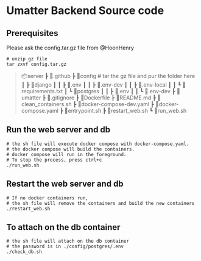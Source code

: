# Umatter Backend Source code

## Prerequisites

Please ask the config.tar.gz file from @HoonHenry

```shell
# unzip gz file
tar zxvf config.tar.gz
```

> 📦server
>  ┣ 📂.github
>  ┣ 📂config     # tar the gz file and pur the folder here
>  ┃ ┣ 📂django
>  ┃ ┃ ┣ 📜.env
>  ┃ ┃ ┣ 📜.env-dev
>  ┃ ┃ ┣ 📜.env-local
>  ┃ ┃ ┗ 📜requirements.txt
>  ┃ ┗ 📂postgres
>  ┃ ┃ ┣ 📜.env
>  ┃ ┃ ┗ 📜.env-dev
>  ┣ 📂umatter
>  ┣ 📜.gitignore
>  ┣ 📜Dockerfile
>  ┣ 📜README.md
>  ┣ 📜clean_containers.sh
>  ┣ 📜docker-compose-dev.yaml
>  ┣ 📜docker-compose.yaml
>  ┣ 📜entrypoint.sh
>  ┣ 📜restart_web.sh
>  ┗ 📜run_web.sh

## Run the web server and db

```shell
# the sh file will execute docker compose with docker-compose.yaml.
# the docker compose will build the containers.
# docker compose will run in the foreground.
# To stop the process, press ctrl+c
./run_web.sh
```

## Restart the web server and db

```shell
# If no docker containers run,
# the sh file will remove the containers and build the new containers
./restart_web.sh
```

## To attach on the db container

```shell
# the sh file will attach on the db container
# the password is in ./config/postgres/.env
./check_db.sh
```
